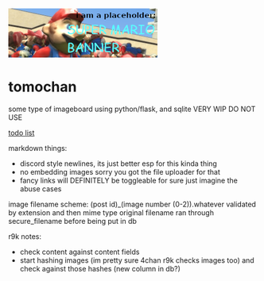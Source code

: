 ![silly mario banner that says "i am a placeholder: SUPER MARIO BANNER" and the picture is a bunch of fucked up marios in gm_construct](app/static/banners/placeholderbanner.png)
# tomochan

some type of imageboard using python/flask, and sqlite
VERY WIP DO NOT USE

[todo list](https://github.com/users/stophman1/projects/1)

markdown things:
- discord style newlines, its just better esp for this kinda thing
- no embedding images sorry you got the file uploader for that
- fancy links will DEFINITELY be toggleable for sure just imagine the abuse cases

image filename scheme:
(post id)_(image number (0-2)).whatever
validated by extension and then mime type
original filename ran through secure_filename before being put in db


r9k notes:
- check content against content fields
- start hashing images (im pretty sure 4chan r9k checks images too) and check against those hashes (new column in db?)
